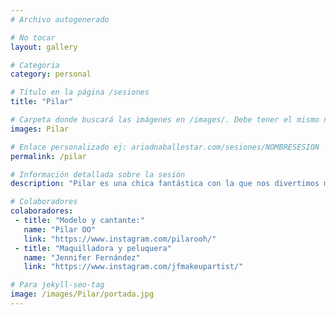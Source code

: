 ```yaml
---
# Archivo autogenerado

# No tocar
layout: gallery

# Categoria
category: personal

# Título en la página /sesiones
title: "Pilar"

# Carpeta donde buscará las imágenes en /images/. Debe tener el mismo nombre y sin espacios
images: Pilar

# Enlace personalizado ej: ariadnaballestar.com/sesiones/NOMBRESESION
permalink: /pilar

# Información detallada sobre la sesión
description: "Pilar es una chica fantástica con la que nos divertimos muchísimo. Ella está empezando una carrera musical en solitario en la que seguro que le va genial! Espero que os guste."

# Colaboradores
colaboradores:
 - title: "Modelo y cantante:"
   name: "Pilar OO"
   link: "https://www.instagram.com/pilarooh/"
 - title: "Maquilladora y peluquera"
   name: "Jennifer Fernández"
   link: "https://www.instagram.com/jfmakeupartist/"

# Para jekyll-seo-tag
image: /images/Pilar/portada.jpg
---
```

